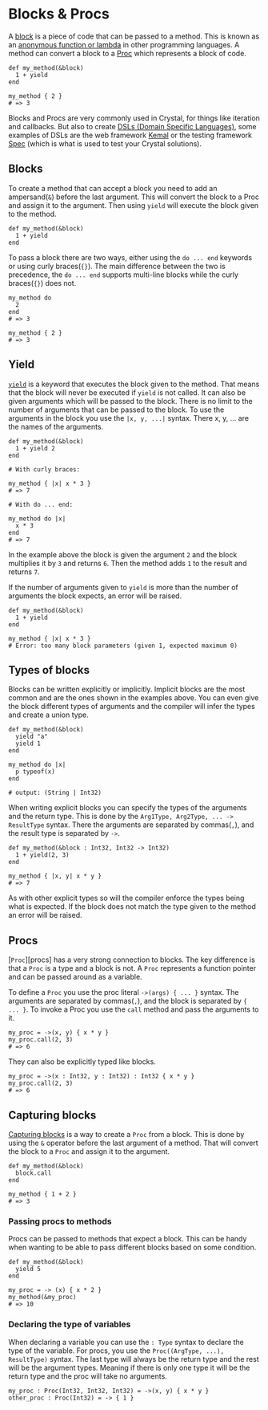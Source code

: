 # Blocks & Procs

A [block][block] is a piece of code that can be passed to a method.
This is known as an [anonymous function or lambda][anonymous function] in other programming languages.
A method can convert a block to a [Proc][proc] which represents a block of code.

```crystal
def my_method(&block)
  1 + yield
end

my_method { 2 }
# => 3
```

Blocks and Procs are very commonly used in Crystal, for things like iteration and callbacks.
But also to create [DSLs (Domain Specific Languages)][dsl], some examples of DSLs are the web framework [Kemal][kemal] or the testing framework [Spec][spec] (which is what is used to test your Crystal solutions).

## Blocks

To create a method that can accept a block you need to add an ampersand(`&`) before the last argument.
This will convert the block to a Proc and assign it to the argument.
Then using `yield` will execute the block given to the method.

```crystal
def my_method(&block)
  1 + yield
end
```

To pass a block there are two ways, either using the `do ... end` keywords or using curly braces(`{}`).
The main difference between the two is precedence, the `do ... end` supports multi-line blocks while the curly braces(`{}`) does not.

```crystal
my_method do
  2
end
# => 3

my_method { 2 }
# => 3
```

## Yield

[`yield`][yield] is a keyword that executes the block given to the method.
That means that the block will never be executed if `yield` is not called.
It can also be given arguments which will be passed to the block.
There is no limit to the number of arguments that can be passed to the block.
To use the arguments in the block you use the `|x, y, ...|` syntax.
There x, y, ... are the names of the arguments.

```crystal
def my_method(&block)
  1 + yield 2
end

# With curly braces:

my_method { |x| x * 3 }
# => 7

# With do ... end:

my_method do |x|
  x * 3
end
# => 7
```

In the example above the block is given the argument `2` and the block multiplies it by `3` and returns `6`.
Then the method adds `1` to the result and returns `7`.

If the number of arguments given to `yield` is more than the number of arguments the block expects, an error will be raised.

```crystal
def my_method(&block)
  1 + yield
end

my_method { |x| x * 3 }
# Error: too many block parameters (given 1, expected maximum 0)
```

## Types of blocks

Blocks can be written explicitly or implicitly.
Implicit blocks are the most common and are the ones shown in the examples above.
You can even give the block different types of arguments and the compiler will infer the types and create a union type.

```crystal
def my_method(&block)
  yield "a"
  yield 1
end

my_method do |x|
  p typeof(x)
end

# output: (String | Int32)
```

When writing explicit blocks you can specify the types of the arguments and the return type.
This is done by the `Arg1Type, Arg2Type, ... -> ResultType` syntax.
There the arguments are separated by commas(`,`), and the result type is separated by `->`.

```crystal
def my_method(&block : Int32, Int32 -> Int32)
  1 + yield(2, 3)
end

my_method { |x, y| x * y }
# => 7
```

As with other explicit types so will the compiler enforce the types being what is expected.
If the block does not match the type given to the method an error will be raised.

## Procs

[`Proc`][procs] has a very strong connection to blocks.
The key difference is that a `Proc` is a type and a block is not.
A `Proc` represents a function pointer and can be passed around as a variable.

To define a `Proc` you use the proc literal `->(args) { ... }` syntax.
The arguments are separated by commas(`,`), and the block is separated by `{ ... }`.
To invoke a Proc you use the `call` method and pass the arguments to it.

```crystal
my_proc = ->(x, y) { x * y }
my_proc.call(2, 3)
# => 6
```

They can also be explicitly typed like blocks.

```crystal
my_proc = ->(x : Int32, y : Int32) : Int32 { x * y }
my_proc.call(2, 3)
# => 6
```

## Capturing blocks

[Capturing blocks][capturing-blocks] is a way to create a `Proc` from a block.
This is done by using the `&` operator before the last argument of a method.
That will convert the block to a `Proc` and assign it to the argument. 

```crystal
def my_method(&block)
  block.call
end

my_method { 1 + 2 }
# => 3
```

### Passing procs to methods

Procs can be passed to methods that expect a block.
This can be handy when wanting to be able to pass different blocks based on some condition.

```crystal
def my_method(&block)
  yield 5
end

my_proc = -> (x) { x * 2 }
my_method(&my_proc)
# => 10
```

### Declaring the type of variables

When declaring a variable you can use the `: Type` syntax to declare the type of the variable.
For procs, you use the `Proc((ArgType, ...), ResultType)` syntax.
The last type will always be the return type and the rest will be the argument types.
Meaning if there is only one type it will be the return type and the proc will take no arguments.

```crystal
my_proc : Proc(Int32, Int32, Int32) = ->(x, y) { x * y }
other_proc : Proc(Int32) = -> { 1 }
```

[proc]: https://crystal-lang.org/reference/syntax_and_semantics/literals/proc.html
[block]: https://crystal-lang.org/reference/syntax_and_semantics/blocks_and_procs.html
[yield]: https://crystal-lang.org/reference/syntax_and_semantics/blocks_and_procs.html#yield-arguments
[capturing-blocks]: https://crystal-lang.org/reference/syntax_and_semantics/capturing_blocks.html
[kemal]: https://kemalcr.com/
[spec]: https://crystal-lang.org/reference/guides/testing.html
[dsl]: https://en.wikipedia.org/wiki/Domain-specific_language
[anonymous function]: https://en.wikipedia.org/wiki/Anonymous_function
